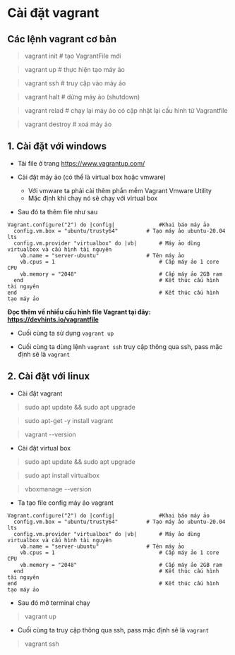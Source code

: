 # Cài đặt vagrant

## Các lệnh vagrant cơ bản

> vagrant init  # tạo VagrantFile mới

> vagrant up    # thực hiện tạo máy ảo

> vagrant ssh   # truy cập vào máy ảo

> vagrant halt  # dừng máy ảo (shutdown)

> vagrant relad # chạy lại máy ảo có cập nhật lại cấu hình từ Vagrantfile

> vagrant destroy # xoá máy ảo

## 1. Cài đặt với windows

- Tải file ở trang https://www.vagrantup.com/


- Cài đặt máy ảo (có thể là virtual box hoặc vmware)
    - Với vmware ta phải cài thêm phần mềm Vagrant Vmware Utility
    - Mặc định khi chạy nó sẽ chạy với virtual box

- Sau đó ta thêm file như sau

```
Vagrant.configure("2") do |config| 				#Khai báo máy ảo
  config.vm.box = "ubuntu/trusty64"			# Tạo máy ảo ubuntu-20.04 lts
  config.vm.provider "virtualbox" do |vb|		# Máy ảo dùng virtualbox và cấu hình tài nguyên
	vb.name = "server-ubuntu"				# Tên máy ảo
	vb.cpus = 1									# Cấp máy ảo 1 core CPU
	vb.memory = "2048"							# Cấp máy ảo 2GB ram
  end											# Kết thúc cấu hình tài nguyên
end												# Kết thúc cấu hình tạo máy ảo
```

**Đọc thêm về nhiều cấu hình file Vagrant tại đây: https://devhints.io/vagrantfile** 

- Cuối cùng ta sử dụng `vagrant up`

- Cuối cùng ta dùng lệnh `vagrant ssh` truy cập thông qua ssh, pass mặc định sẽ là `vagrant`

## 2. Cài đặt với linux

- Cài đặt vagrant
> sudo apt update && sudo apt upgrade

> sudo apt-get -y install vagrant

> vagrant --version

- Cài đặt virtual box
> sudo apt update && sudo apt upgrade

> sudo apt install virtualbox

> vboxmanage --version

- Ta tạo file config máy ảo vagrant

```
Vagrant.configure("2") do |config| 				#Khai báo máy ảo
  config.vm.box = "ubuntu/trusty64"			# Tạo máy ảo ubuntu-20.04 lts
  config.vm.provider "virtualbox" do |vb|		# Máy ảo dùng virtualbox và cấu hình tài nguyên
	vb.name = "server-ubuntu"				# Tên máy ảo
	vb.cpus = 1									# Cấp máy ảo 1 core CPU
	vb.memory = "2048"							# Cấp máy ảo 2GB ram
  end											# Kết thúc cấu hình tài nguyên
end												# Kết thúc cấu hình tạo máy ảo
```

- Sau đó mở terminal chạy

> vagrant up

- Cuối cùng ta truy cập thông qua ssh, pass mặc định sẽ là `vagrant`

> vagrant ssh